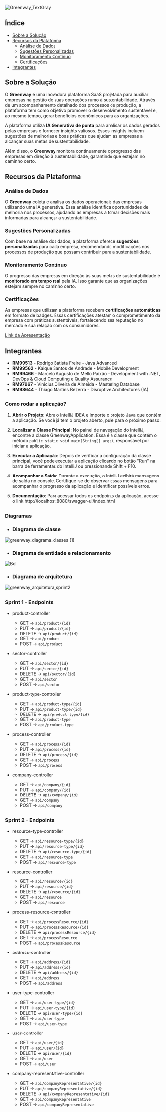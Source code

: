 ![Greenway_TextGray](https://github.com/greenway-FIAP/csharp_api/assets/80494196/7b3ee4f3-373d-4aed-b459-d870cc122b77)

## Índice
- [Sobre a Solução](#sobre-a-solução)
- [Recursos da Plataforma](#recursos-da-plataforma)
  - [Análise de Dados](#análise-de-dados)
  - [Sugestões Personalizadas](#sugestões-personalizadas)
  - [Monitoramento Contínuo](#monitoramento-contínuo)
  - [Certificações](#certificações)
- [Integrantes](#integrantes)

## Sobre a Solução

O **Greenway** é uma inovadora plataforma SaaS projetada para auxiliar empresas na gestão de suas operações rumo à sustentabilidade. Através de um acompanhamento detalhado dos processos de produção, a plataforma tem como objetivo promover o desenvolvimento sustentável e, ao mesmo tempo, gerar benefícios econômicos para as organizações.

A plataforma utiliza **IA Generativa de ponta** para analisar os dados gerados pelas empresas e fornecer insights valiosos. Esses insights incluem sugestões de melhorias e boas práticas que ajudam as empresas a alcançar suas metas de sustentabilidade.

Além disso, o **Greenway** monitora continuamente o progresso das empresas em direção à sustentabilidade, garantindo que estejam no caminho certo.

## Recursos da Plataforma

### Análise de Dados

O **Greenway** coleta e analisa os dados operacionais das empresas utilizando uma IA generativa. Essa análise identifica oportunidades de melhoria nos processos, ajudando as empresas a tomar decisões mais informadas para alcançar a sustentabilidade.

### Sugestões Personalizadas

Com base na análise dos dados, a plataforma oferece **sugestões personalizadas** para cada empresa, recomendando modificações nos processos de produção que possam contribuir para a sustentabilidade.

### Monitoramento Contínuo

O progresso das empresas em direção às suas metas de sustentabilidade é **monitorado em tempo real** pela IA. Isso garante que as organizações estejam sempre no caminho certo.

### Certificações

As empresas que utilizam a plataforma recebem **certificações automáticas** em formato de badges. Essas certificações atestam o comprometimento da empresa com práticas sustentáveis, fortalecendo sua reputação no mercado e sua relação com os consumidores.

[Link da Apresentação](https://youtu.be/eGrA5A0sdb8)

## Integrantes

- **RM99513** - Rodrigo Batista Freire - Java Advanced
- **RM99562** - Kaique Santos de Andrade - Mobile Development
- **RM99466** - Marcelo Augusto de Mello Paixão - Development with .NET, DevOps & Cloud Computing e Quality Assurance
- **RM97967** - Vinicius Oliveira de Almeida - Mastering Database
- **RM98644** - Thiago Martins Bezerra - Disruptive Architectures (IA)

##

### Como rodar a aplicação?

1. **Abrir o Projeto**: Abra o IntelliJ IDEA e importe o projeto Java que contém a aplicação. Se você já tem o projeto aberto, pule para o próximo passo.

2. **Localizar a Classe Principal**: No painel de navegação do IntelliJ, encontre a classe GreenwayApplication. Essa é a classe que contém o método `public static void main(String[] args)`, responsável por iniciar a aplicação.

4. **Executar a Aplicação**: Depois de verificar a configuração da classe principal, você pode executar a aplicação clicando no botão "Run" na barra de ferramentas do IntelliJ ou pressionando Shift + F10.

5. **Acompanhar a Saída**: Durante a execução, o IntelliJ exibirá mensagens de saída no console. Certifique-se de observar essas mensagens para acompanhar o progresso da aplicação e identificar possíveis erros.

6. **Documentação**: Para acessar todos os endpoints da aplicação, acesse o link http://localhost:8080/swagger-ui/index.html

##

### Diagramas

- ### Diagrama de classe
![greenway_diagrama_classes (1)](https://github.com/greenway-FIAP/backend/assets/89154929/be1eb7f7-bbbb-47e2-9145-1b865ccdab93)


- ### Diagrama de entidade e relacionamento
![Bd](https://github.com/greenway-FIAP/backend/assets/89154929/4f77882c-d73d-4519-9a5e-ce618520add3)


- ### Diagrama de arquitetura
![greenway_arquitetura_sprint2](https://github.com/greenway-FIAP/backend/assets/80494196/cbd34e2f-afaf-4a06-a8c0-15e0d7286e5d)



##

### Sprint 1 - Endpoints

- product-controller
  * GET -> `api/product/{id}`
  * PUT -> `api/product/{id}`
  * DELETE -> `api/product/{id}`
  * GET -> `api/product`
  * POST -> `api/product`
 
- sector-controller
  * GET -> `api/sector/{id}`
  * PUT -> `api/sector/{id}`
  * DELETE -> `api/sector/{id}`
  * GET -> `api/sector`
  * POST -> `api/sector`

- product-type-controller
  * GET ->  `api/product-type/{id}`
  * PUT -> `api/product-type/{id}`
  * DELETE -> `api/product-type/{id}`
  * GET -> `api/product-type`
  * POST -> `api/product-type`

- process-controller
  * GET -> `api/process/{id}`
  * PUT -> `api/process/{id}`
  * DELETE -> `api/process/{id}`
  * GET -> `api/process`
  * POST -> `api/process`

- company-controller
  * GET -> `api/company/{id}`
  * PUT -> `api/company/{id}`
  * DELETE -> `api/company/{id}`
  * GET -> `api/company`
  * POST -> `api/company`

##

 ### Sprint 2 - Endpoints
 
- resource-type-controller
  * GET ->  `api/resource-type/{id}`
  * PUT -> `api/resource-type/{id}`
  * DELETE -> `api/resource-type/{id}`
  * GET -> `api/resource-type`
  * POST -> `api/resource-type`

- resource-controller
  * GET -> `api/resource/{id}`
  * PUT -> `api/resource/{id}`
  * DELETE -> `api/resource/{id}`
  * GET -> `api/resource`
  * POST -> `api/resource`

- process-resource-controller
  * GET -> `api/processResource/{id}`
  * PUT -> `api/processResource/{id}`
  * DELETE -> `api/processResource/{id}`
  * GET -> `api/processResource`
  * POST -> `api/processResource`

- address-controller
  * GET -> `api/address/{id}`
  * PUT -> `api/address/{id}`
  * DELETE -> `api/address/{id}`
  * GET -> `api/address`
  * POST -> `api/address`

- user-type-controller
  * GET ->  `api/user-type/{id}`
  * PUT -> `api/user-type/{id}`
  * DELETE -> `api/user-type/{id}`
  * GET -> `api/user-type`
  * POST -> `api/user-type`

- user-controller
  * GET -> `api/user/{id}`
  * PUT -> `api/user/{id}`
  * DELETE -> `api/user/{id}`
  * GET -> `api/user`
  * POST -> `api/user`

- company-representative-controller
  * GET -> `api/companyRepresentative/{id}`
  * PUT -> `api/companyRepresentative/{id}`
  * DELETE -> `api/companyRepresentative/{id}`
  * GET -> `api/companyRepresentative`
  * POST -> `api/companyRepresentative`

 
